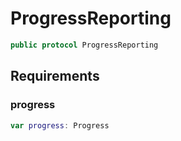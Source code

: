 # ProgressReporting

``` swift
public protocol ProgressReporting
```

## Requirements

### progress

``` swift
var progress: Progress
```
